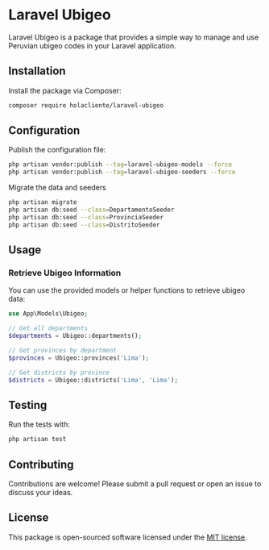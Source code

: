# Laravel Ubigeo

Laravel Ubigeo is a package that provides a simple way to manage and use Peruvian ubigeo codes in your Laravel application.

## Installation

Install the package via Composer:

```bash
composer require holacliente/laravel-ubigeo
```

## Configuration

Publish the configuration file:

```bash
php artisan vendor:publish --tag=laravel-ubigeo-models --force
php artisan vendor:publish --tag=laravel-ubigeo-seeders --force
```

Migrate the data and seeders

```bash
php artisan migrate
php artisan db:seed --class=DepartamentoSeeder
php artisan db:seed --class=ProvinciaSeeder
php artisan db:seed --class=DistritoSeeder

```


## Usage



### Retrieve Ubigeo Information

You can use the provided models or helper functions to retrieve ubigeo data:

```php
use App\Models\Ubigeo;

// Get all departments
$departments = Ubigeo::departments();

// Get provinces by department
$provinces = Ubigeo::provinces('Lima');

// Get districts by province
$districts = Ubigeo::districts('Lima', 'Lima');
```

## Testing

Run the tests with:

```bash
php artisan test
```

## Contributing

Contributions are welcome! Please submit a pull request or open an issue to discuss your ideas.

## License

This package is open-sourced software licensed under the [MIT license](LICENSE).